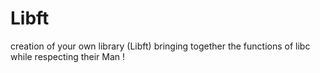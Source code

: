 # Libft

creation of your own library (Libft) bringing together the functions of libc while respecting their Man !

